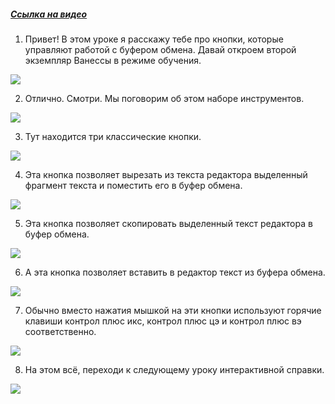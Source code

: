 ﻿##### [Ссылка на видео](https://youtu.be/euCSD-pOMo8)

001. Привет! В этом уроке я расскажу тебе про кнопки, которые управляют работой с буфером обмена. Давай откроем второй экземпляр Ванессы в режиме обучения.

![](https://vanessa-files.do.bit-erp.ru/Doc/1.2.041.1/MD/Глава02/images/000_КнопкиРаботаСБуферомОбмена.png)

002. Отлично. Смотри. Мы поговорим об этом наборе инструментов.

![](https://vanessa-files.do.bit-erp.ru/Doc/1.2.041.1/MD/Глава02/images/003_КнопкиРаботаСБуферомОбмена.png)

003. Тут находится три классические кнопки.

![](https://vanessa-files.do.bit-erp.ru/Doc/1.2.041.1/MD/Глава02/images/006_КнопкиРаботаСБуферомОбмена.png)

004. Эта кнопка позволяет вырезать из текста редактора выделенный фрагмент текста и поместить его в буфер обмена.

![](https://vanessa-files.do.bit-erp.ru/Doc/1.2.041.1/MD/Глава02/images/010_КнопкиРаботаСБуферомОбмена.png)

005. Эта кнопка позволяет скопировать выделенный текст редактора в буфер обмена.

![](https://vanessa-files.do.bit-erp.ru/Doc/1.2.041.1/MD/Глава02/images/016_КнопкиРаботаСБуферомОбмена.png)

006. А эта кнопка позволяет вставить в редактор текст из буфера обмена.

![](https://vanessa-files.do.bit-erp.ru/Doc/1.2.041.1/MD/Глава02/images/022_КнопкиРаботаСБуферомОбмена.png)

007. Обычно вместо нажатия мышкой на эти кнопки используют горячие клавиши контрол плюс икс, контрол плюс цэ и контрол плюс вэ соответственно.

![](https://vanessa-files.do.bit-erp.ru/Doc/1.2.041.1/MD/Глава02/images/025_КнопкиРаботаСБуферомОбмена.png)

008. На этом всё, переходи к следующему уроку интерактивной справки.

![](https://vanessa-files.do.bit-erp.ru/Doc/1.2.041.1/MD/Глава02/images/026_КнопкиРаботаСБуферомОбмена.png)
